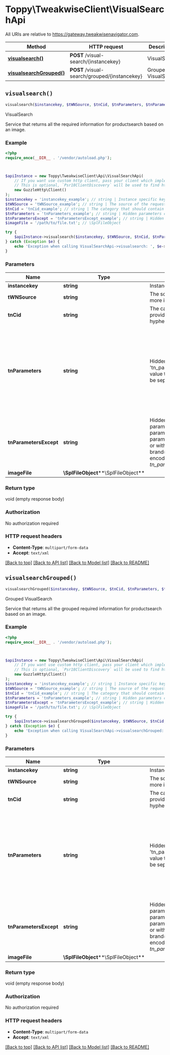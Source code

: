 # Toppy\TweakwiseClient\VisualSearchApi

All URIs are relative to https://gateway.tweakwisenavigator.com.

Method | HTTP request | Description
------------- | ------------- | -------------
[**visualsearch()**](VisualSearchApi.md#visualsearch) | **POST** /visual-search/{instancekey} | VisualSearch
[**visualsearchGrouped()**](VisualSearchApi.md#visualsearchGrouped) | **POST** /visual-search/grouped/{instancekey} | Grouped VisualSearch


## `visualsearch()`

```php
visualsearch($instancekey, $tWNSource, $tnCid, $tnParameters, $tnParametersExcept, $imageFile)
```

VisualSearch

Service that returns all the required information for productsearch based on an image.

### Example

```php
<?php
require_once(__DIR__ . '/vendor/autoload.php');



$apiInstance = new Toppy\TweakwiseClient\Api\VisualSearchApi(
    // If you want use custom http client, pass your client which implements `Psr\Http\Client\ClientInterface`.
    // This is optional, `Psr18ClientDiscovery` will be used to find http client. For instance `GuzzleHttp\Client` implements that interface
    new GuzzleHttp\Client()
);
$instancekey = 'instancekey_example'; // string | Instance specific key.
$tWNSource = 'tWNSource_example'; // string | The source of the request. See [the article on the request source](https://docs.tweakwise.com/reference/request-source) for more information.
$tnCid = 'tnCid_example'; // string | The category that should contain the filtered results. If you want to provide the entire path, you should include the categories divided by a hyphen (-).   *Example: ?tn_cid=100-150*
$tnParameters = 'tnParameters_example'; // string | Hidden parameters can be added to the URL by using the parameter 'tn_parameters'. The key is the facet URL-name. The value is the facet value that should be applied. When using multiple values they should be separated using a pipe (|).  When filtering drinks by property 'brand' with value 'Coca Cola' or 'Pepsi' and 'volume' 1L or 1.5L, the value of tn_parameters should be: brand=Coca Cola|Pepsi&volume=1L|1.5L  *Example: ?tn_parameters=brand%3DCoca%20Cola%7CPepsi%26volume%3D1L%7C1.5L*
$tnParametersExcept = 'tnParametersExcept_example'; // string | Hidden exclusion parameters can be added to the URL by using the parameter 'tn_parameters_except'.  This is used to exclude certain parameters from the results (show everything except specified parameters)  When filtering by property 'brand' with value 'Coca Cola' or with value 'Pepsi' the value of tn_parameters_except should be: brand=Coca Cola&brand=Pepsi  This value should then be URL encoded.  *Example: ?tn_parameters_except=brand%3DCoca%20Cola%26brand%3DPepsi*
$imageFile = '/path/to/file.txt'; // \SplFileObject

try {
    $apiInstance->visualsearch($instancekey, $tWNSource, $tnCid, $tnParameters, $tnParametersExcept, $imageFile);
} catch (Exception $e) {
    echo 'Exception when calling VisualSearchApi->visualsearch: ', $e->getMessage(), PHP_EOL;
}
```

### Parameters

Name | Type | Description  | Notes
------------- | ------------- | ------------- | -------------
 **instancekey** | **string**| Instance specific key. |
 **tWNSource** | **string**| The source of the request. See [the article on the request source](https://docs.tweakwise.com/reference/request-source) for more information. | [optional]
 **tnCid** | **string**| The category that should contain the filtered results. If you want to provide the entire path, you should include the categories divided by a hyphen (-).   *Example: ?tn_cid&#x3D;100-150* | [optional]
 **tnParameters** | **string**| Hidden parameters can be added to the URL by using the parameter &#39;tn_parameters&#39;. The key is the facet URL-name. The value is the facet value that should be applied. When using multiple values they should be separated using a pipe (|).  When filtering drinks by property &#39;brand&#39; with value &#39;Coca Cola&#39; or &#39;Pepsi&#39; and &#39;volume&#39; 1L or 1.5L, the value of tn_parameters should be: brand&#x3D;Coca Cola|Pepsi&amp;volume&#x3D;1L|1.5L  *Example: ?tn_parameters&#x3D;brand%3DCoca%20Cola%7CPepsi%26volume%3D1L%7C1.5L* | [optional]
 **tnParametersExcept** | **string**| Hidden exclusion parameters can be added to the URL by using the parameter &#39;tn_parameters_except&#39;.  This is used to exclude certain parameters from the results (show everything except specified parameters)  When filtering by property &#39;brand&#39; with value &#39;Coca Cola&#39; or with value &#39;Pepsi&#39; the value of tn_parameters_except should be: brand&#x3D;Coca Cola&amp;brand&#x3D;Pepsi  This value should then be URL encoded.  *Example: ?tn_parameters_except&#x3D;brand%3DCoca%20Cola%26brand%3DPepsi* | [optional]
 **imageFile** | **\SplFileObject****\SplFileObject**|  | [optional]

### Return type

void (empty response body)

### Authorization

No authorization required

### HTTP request headers

- **Content-Type**: `multipart/form-data`
- **Accept**: `text/xml`

[[Back to top]](#) [[Back to API list]](../../README.md#endpoints)
[[Back to Model list]](../../README.md#models)
[[Back to README]](../../README.md)

## `visualsearchGrouped()`

```php
visualsearchGrouped($instancekey, $tWNSource, $tnCid, $tnParameters, $tnParametersExcept, $imageFile)
```

Grouped VisualSearch

Service that returns all the grouped required information for productsearch based on an image.

### Example

```php
<?php
require_once(__DIR__ . '/vendor/autoload.php');



$apiInstance = new Toppy\TweakwiseClient\Api\VisualSearchApi(
    // If you want use custom http client, pass your client which implements `Psr\Http\Client\ClientInterface`.
    // This is optional, `Psr18ClientDiscovery` will be used to find http client. For instance `GuzzleHttp\Client` implements that interface
    new GuzzleHttp\Client()
);
$instancekey = 'instancekey_example'; // string | Instance specific key.
$tWNSource = 'tWNSource_example'; // string | The source of the request. See [the article on the request source](https://docs.tweakwise.com/reference/request-source) for more information.
$tnCid = 'tnCid_example'; // string | The category that should contain the filtered results. If you want to provide the entire path, you should include the categories divided by a hyphen (-).   *Example: ?tn_cid=100-150*
$tnParameters = 'tnParameters_example'; // string | Hidden parameters can be added to the URL by using the parameter 'tn_parameters'. The key is the facet URL-name. The value is the facet value that should be applied. When using multiple values they should be separated using a pipe (|).  When filtering drinks by property 'brand' with value 'Coca Cola' or 'Pepsi' and 'volume' 1L or 1.5L, the value of tn_parameters should be: brand=Coca Cola|Pepsi&volume=1L|1.5L  *Example: ?tn_parameters=brand%3DCoca%20Cola%7CPepsi%26volume%3D1L%7C1.5L*
$tnParametersExcept = 'tnParametersExcept_example'; // string | Hidden exclusion parameters can be added to the URL by using the parameter 'tn_parameters_except'.  This is used to exclude certain parameters from the results (show everything except specified parameters)  When filtering by property 'brand' with value 'Coca Cola' or with value 'Pepsi' the value of tn_parameters_except should be: brand=Coca Cola&brand=Pepsi  This value should then be URL encoded.  *Example: ?tn_parameters_except=brand%3DCoca%20Cola%26brand%3DPepsi*
$imageFile = '/path/to/file.txt'; // \SplFileObject

try {
    $apiInstance->visualsearchGrouped($instancekey, $tWNSource, $tnCid, $tnParameters, $tnParametersExcept, $imageFile);
} catch (Exception $e) {
    echo 'Exception when calling VisualSearchApi->visualsearchGrouped: ', $e->getMessage(), PHP_EOL;
}
```

### Parameters

Name | Type | Description  | Notes
------------- | ------------- | ------------- | -------------
 **instancekey** | **string**| Instance specific key. |
 **tWNSource** | **string**| The source of the request. See [the article on the request source](https://docs.tweakwise.com/reference/request-source) for more information. | [optional]
 **tnCid** | **string**| The category that should contain the filtered results. If you want to provide the entire path, you should include the categories divided by a hyphen (-).   *Example: ?tn_cid&#x3D;100-150* | [optional]
 **tnParameters** | **string**| Hidden parameters can be added to the URL by using the parameter &#39;tn_parameters&#39;. The key is the facet URL-name. The value is the facet value that should be applied. When using multiple values they should be separated using a pipe (|).  When filtering drinks by property &#39;brand&#39; with value &#39;Coca Cola&#39; or &#39;Pepsi&#39; and &#39;volume&#39; 1L or 1.5L, the value of tn_parameters should be: brand&#x3D;Coca Cola|Pepsi&amp;volume&#x3D;1L|1.5L  *Example: ?tn_parameters&#x3D;brand%3DCoca%20Cola%7CPepsi%26volume%3D1L%7C1.5L* | [optional]
 **tnParametersExcept** | **string**| Hidden exclusion parameters can be added to the URL by using the parameter &#39;tn_parameters_except&#39;.  This is used to exclude certain parameters from the results (show everything except specified parameters)  When filtering by property &#39;brand&#39; with value &#39;Coca Cola&#39; or with value &#39;Pepsi&#39; the value of tn_parameters_except should be: brand&#x3D;Coca Cola&amp;brand&#x3D;Pepsi  This value should then be URL encoded.  *Example: ?tn_parameters_except&#x3D;brand%3DCoca%20Cola%26brand%3DPepsi* | [optional]
 **imageFile** | **\SplFileObject****\SplFileObject**|  | [optional]

### Return type

void (empty response body)

### Authorization

No authorization required

### HTTP request headers

- **Content-Type**: `multipart/form-data`
- **Accept**: `text/xml`

[[Back to top]](#) [[Back to API list]](../../README.md#endpoints)
[[Back to Model list]](../../README.md#models)
[[Back to README]](../../README.md)
